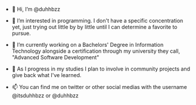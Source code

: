- 👋 Hi, I’m @duhhbzz

- 👀 I’m interested in programming. I don't have a specific concentration yet, just trying out little by
by little until I can determine a favorite to pursue.

- 🌱 I’m currently working on a Bachelors' Degree in Information Technology alongside a certification through
my university they call, "Advanced Software Development"

- 💞️ As I progress in my studies I plan to involve in community projects and give back what I've learned.

- 📫 You can find me on twitter or other social medias with the username @itsduhhbzz or @duhhbzz

<!---
duhhbzz/duhhbzz is a ✨ special ✨ repository because its `README.md` (this file) appears on your GitHub profile.
You can click the Preview link to take a look at your changes.
--->
